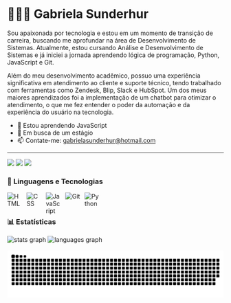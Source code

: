 # 👩🏻‍💻 Gabriela Sunderhur

Sou apaixonada por tecnologia e estou em um momento de transição de carreira, buscando me aprofundar na área de Desenvolvimento de Sistemas. Atualmente, estou cursando Análise e Desenvolvimento de Sistemas e já iniciei a jornada aprendendo lógica de programação, Python, JavaScript e Git.

Além do meu desenvolvimento acadêmico, possuo uma experiência significativa em atendimento ao cliente e suporte técnico, tendo trabalhado com ferramentas como Zendesk, Blip, Slack e HubSpot. Um dos meus maiores aprendizados foi a implementação de um chatbot para otimizar o atendimento, o que me fez entender o poder da automação e da experiência do usuário na tecnologia.


- 🌱 Estou aprendendo JavaScript
- 🤔 Em busca de um estágio
- 📫 Contate-me: gabrielasunderhur@hotmail.com

---

<div> 
  <a href="https://instagram.com/gabisunderhur" target="_blank"><img src="https://img.shields.io/badge/-Instagram-%23E4405F?style=for-the-badge&logo=instagram&logoColor=white" target="_blank" height="35"></a>
 <a href="https://discord.gg/gabisunderhur" target="_blank"><img src="https://img.shields.io/badge/Discord-7289DA?style=for-the-badge&logo=discord&logoColor=white" target="_blank" height="35"></a> 
  <a href="https://www.linkedin.com/in/gabrielasunderhur/" target="_blank"><img src="https://img.shields.io/badge/-LinkedIn-%230077B5?style=for-the-badge&logo=linkedin&logoColor=white" target="_blank" height="35"></a> 
</div>

### 🤖 Linguagens e Tecnologias

<img 
    align="left" 
    alt="HTML"
    title="HTML" 
    width="35px" 
    style="padding-right: 10px;" 
    src="https://cdn.jsdelivr.net/gh/devicons/devicon@latest/icons/html5/html5-original.svg" 
/>
<img 
    align="left" 
    alt="CSS" 
    title="CSS"
    width="35px" 
    style="padding-right: 10px;" 
    src="https://cdn.jsdelivr.net/gh/devicons/devicon@latest/icons/css3/css3-original.svg" 
/>
<img 
    align="left" 
    alt="JavaScript" 
    title="JavaScript"
    width="35px" 
    style="padding-right: 10px;" 
    src="https://cdn.jsdelivr.net/gh/devicons/devicon@latest/icons/javascript/javascript-original.svg" 
/>
<img 
    align="left" 
    alt="Git" 
    title="Git"
    width="35px" 
    style="padding-right: 10px;" 
    src="https://cdn.jsdelivr.net/gh/devicons/devicon@latest/icons/git/git-original.svg" 
/>
<img 
    align="left" 
    alt="Python" 
    title="Python"
    width="35px" 
    style="padding-right: 10px;" 
    src="https://cdn.jsdelivr.net/gh/devicons/devicon@latest/icons/python/python-original.svg" 
/>

<br/>
<br/>

### 📊 Estatísticas

<div>
  <img src="https://github-readme-stats.vercel.app/api?username=gabi-sun&hide_title=false&hide_rank=false&show_icons=true&include_all_commits=true&count_private=true&disable_animations=false&theme=dracula&locale=en&hide_border=false" height="150" alt="stats graph"  />
  <img src="https://github-readme-stats.vercel.app/api/top-langs?username=gabi-sun&locale=pt-br&hide_title=false&layout=compact&card_width=320&langs_count=5&theme=dracula&hide_border=false" height="150" alt="languages graph"  />
</div>

<br clear="both">

<img src="https://raw.githubusercontent.com/gabi-sun/gabi-sun/output/snake.svg" alt="Snake animation" />
